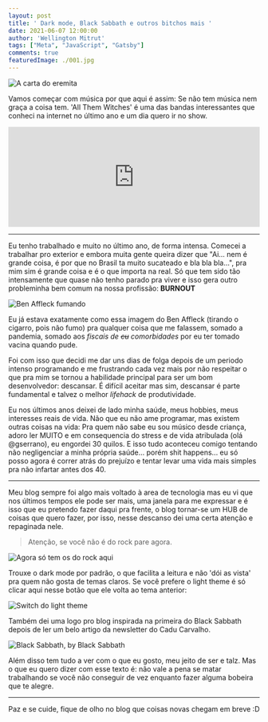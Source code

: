 ```yaml
---
layout: post
title: ' Dark mode, Black Sabbath e outros bitchos mais '
date: 2021-06-07 12:00:00
author: 'Wellington Mitrut'
tags: ["Meta", "JavaScript", "Gatsby"]
comments: true
featuredImage: ./001.jpg
---
```


![A carta do eremita](./001.jpg)


Vamos começar com música por que aqui é assim: Se não tem música nem graça a coisa tem. 'All Them Witches' é uma das bandas interessantes que conheci na internet no último ano e um dia quero ir no show.

<iframe src="https://open.spotify.com/embed/album/4ViTtcecbZ1kjNAkZ4BYNh" width="100%" height="200" frameborder="0" allowtransparency="true" allow="encrypted-media"></iframe>

----

Eu tenho trabalhado e muito no último ano, de forma intensa. Comecei a trabalhar pro exterior e embora muita gente queira dizer que "Ai... nem é grande coisa, é por que no Brasil ta muito sucateado e bla bla bla...", pra mim sim é grande coisa e é o que importa na real. Só que tem sido tão intensamente que quase não tenho parado pra viver e isso gera outro probleminha bem comum na nossa profissão: **BURNOUT**

![Ben Affleck fumando](./002.webp)

Eu já estava exatamente como essa imagem do Ben Affleck (tirando o cigarro, pois não fumo) pra qualquer coisa que me falassem, somado a pandemia, somado aos *fiscais de ~~cu~~ comorbidades* por eu ter tomado vacina quando pude.

Foi com isso que decidi me dar uns dias de folga depois de um periodo intenso programando e me frustrando cada vez mais por não respeitar o que pra mim se tornou a habilidade principal para ser um bom desenvolvedor: descansar. É difícil aceitar mas sim, descansar é parte fundamental e talvez o melhor *lifehack* de produtividade.

Eu nos últimos anos deixei de lado minha saúde, meus hobbies, meus interesses reais de vida. Não que eu não ame programar, mas existem outras coisas na vida: Pra quem não sabe eu sou músico desde criança, adoro ler MUITO e em consequencia do stress e de vida atribulada (olá @gserrano), eu engordei 30 quilos. E isso tudo aconteceu comigo tentando não negligenciar a minha própria saúde... porém shit happens... eu só posso agora é correr atrás do prejuízo e tentar levar uma vida mais simples pra não infartar antes dos 40.

-----

Meu blog sempre foi algo mais voltado à area de tecnologia mas eu vi que nos últimos tempos ele pode ser mais, uma janela para me expressar e é isso que eu pretendo fazer daqui pra frente, o blog tornar-se um HUB de coisas que quero fazer, por isso, nesse descanso dei uma certa atenção e repaginada nele. 


> Atenção, se você não é do rock pare agora.

![Agora só tem os do rock aqui](./003.jpg)

Trouxe o dark mode por padrão, o que facilita a leitura e não 'dói as vista' pra quem não gosta de temas claros. Se você prefere o light theme é só clicar aqui nesse botão que ele volta ao tema anterior:

![Switch do light theme](./004.png)

Também dei uma logo pro blog inspirada na primeira do Black Sabbath depois de ler um belo artigo da newsletter do Cadu Carvalho.

![Black Sabbath, by Black Sabbath](./005.webp)

Além disso tem tudo a ver com o que eu gosto, meu jeito de ser e talz. Mas o que eu quero dizer com esse texto é: não vale a pena se matar trabalhando se você não conseguir de vez enquanto fazer alguma bobeira que te alegre.

----

Paz e se cuide, fique de olho no blog que coisas novas chegam em breve :D